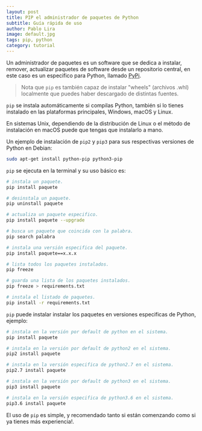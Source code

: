 ```yaml
---
layout: post
title: PIP el administrador de paquetes de Python
subtitle: Guía rápida de uso
author: Pablo Lira
image: default.jpg
tags: pip, python
category: tutorial
---
```


Un administrador de paquetes es un software que se dedica a instalar, remover,
actualizar paquetes de software desde un repositorio central, en este caso es
un especifico para Python, llamado [PyPi](https://pypi.org).

> Nota que `pip` es también capaz de instalar "wheels" (archivos .whl)
> localmente que puedes haber descargado de distintas fuentes.

`pip` se instala automáticamente si compilas Python, también si lo tienes
instalado en las plataformas principales, Windows, macOS y Linux.

En sistemas Unix, dependiendo de la distribución de Linux o el método de
instalación en macOS puede que tengas que instalarlo a mano.

Un ejemplo de instalación de `pip2` y `pip3` para sus respectivas
versiones de Python en Debian:

```bash
sudo apt-get install python-pip python3-pip
```

`pip` se ejecuta en la terminal y su uso básico es:

```bash
# instala un paquete.
pip install paquete

# desinstala un paquete.
pip uninstall paquete

# actualiza un paquete especifico.
pip install paquete --upgrade

# busca un paquete que coincida con la palabra.
pip search palabra

# instala una versión especifica del paquete.
pip install paquete==x.x.x

# lista todos los paquetes instalados.
pip freeze

# guarda una lista de los paquetes instalados.
pip freeze > requirements.txt

# instala el listado de paquetes.
pip install -r requirements.txt
```

`pip` puede instalar instalar los paquetes en versiones especificas de Python,
ejemplo:

```bash
# instala en la versión por default de python en el sistema.
pip install paquete

# instala en la versión por default de python2 en el sistema.
pip2 install paquete

# instala en la versión especifica de python2.7 en el sistema.
pip2.7 install paquete

# instala en la versión por default de python3 en el sistema.
pip3 install paquete

# instala en la versión especifica de python3.6 en el sistema.
pip3.6 install paquete
```

El uso de `pip` es simple, y recomendado tanto si están comenzando como si ya
tienes más experiencia!.
